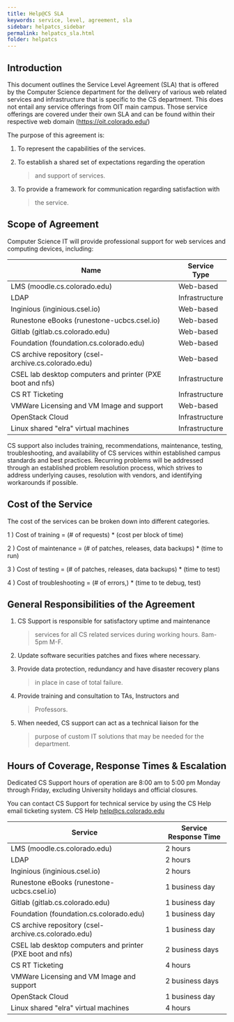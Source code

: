 ```yaml
---
title: Help@CS SLA
keywords: service, level, agreement, sla
sidebar: helpatcs_sidebar
permalink: helpatcs_sla.html
folder: helpatcs
---
```


## Introduction
This document outlines the Service Level Agreement (SLA) that is offered by the Computer Science department for the delivery of various web related services and infrastructure that is specific to the CS department. This does not entail any service offerings from OIT main campus. Those service offerings are covered under their own SLA and can be found within their respective web domain (https://oit.colorado.edu/)

The purpose of this agreement is:

1.  To represent the capabilities of the services.

2.  To establish a shared set of expectations regarding the operation
    > and support of services.

3.  To provide a framework for communication regarding satisfaction with
    > the service.

Scope of Agreement
------------------

Computer Science IT will provide professional support for web services
and computing devices, including:

  **Name**                                                   |**Service Type**
  -----------------------------------------------------------|------------------
  LMS (moodle.cs.colorado.edu)                               |Web-based
  LDAP                                                       |Infrastructure
  Inginious (inginious.csel.io)                              |Web-based
  Runestone eBooks (runestone-ucbcs.csel.io)                 |Web-based
  Gitlab (gitlab.cs.colorado.edu)                            |Web-based
  Foundation (foundation.cs.colorado.edu)                    |Web-based
  CS archive repository (csel-archive.cs.colorado.edu)       |Web-based
  CSEL lab desktop computers and printer (PXE boot and nfs)  |Infrastructure
  CS RT Ticketing                                            |Infrastructure
  VMWare Licensing and VM Image and support                  |Web-based
  OpenStack Cloud                                            |Infrastructure
  Linux shared "elra" virtual machines                       |Infrastructure

CS support also includes training, recommendations, maintenance,
testing, troubleshooting, and availability of CS services within
established campus standards and best practices. Recurring problems will
be addressed through an established problem resolution process, which
strives to address underlying causes, resolution with vendors, and
identifying workarounds if possible.


Cost of the Service
-------------------

The cost of the services can be broken down into different categories.

1 ) Cost of training = (\# of requests) \* (cost per block of time)

2 ) Cost of maintenance = (\# of patches, releases, data backups) \*
(time to run)

3 ) Cost of testing = (\# of patches, releases, data backups) \* (time
to test)

4 ) Cost of troubleshooting = (\# of errors,) \* (time to te debug,
test)

General Responsibilities of the Agreement
-----------------------------------------

1.  CS Support is responsible for satisfactory uptime and maintenance
    > services for all CS related services during working hours. 8am-5pm
    > M-F.

2.  Update software securities patches and fixes where necessary.

3.  Provide data protection, redundancy and have disaster recovery plans
    > in place in case of total failure.

4.  Provide training and consultation to TAs, Instructors and
    > Professors.

5.  When needed, CS support can act as a technical liaison for the
    > purpose of custom IT solutions that may be needed for the
    > department.

Hours of Coverage, Response Times & Escalation
----------------------------------------------

Dedicated CS Support hours of operation are 8:00 am to 5:00 pm Monday
through Friday, excluding University holidays and official closures.

You can contact CS Support for technical service by using the CS Help
email ticketing system. CS Help help@cs.colorado.edu

  **Service**                                                |**Service Response Time**
  -----------------------------------------------------------|---------------------------
  LMS (moodle.cs.colorado.edu)                               |2 hours
  LDAP                                                       |2 hours
  Inginious (inginious.csel.io)                              |2 hours
  Runestone eBooks (runestone-ucbcs.csel.io)                 |1 business day
  Gitlab (gitlab.cs.colorado.edu)                            |1 business day
  Foundation (foundation.cs.colorado.edu)                    |1 business day
  CS archive repository (csel-archive.cs.colorado.edu)       |1 business day
  CSEL lab desktop computers and printer (PXE boot and nfs)  |2 business days
  CS RT Ticketing                                            |4 hours
  VMWare Licensing and VM Image and support                  |2 business days
  OpenStack Cloud                                            |1 business day
  Linux shared "elra" virtual machines                       |4 hours

